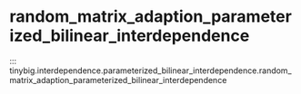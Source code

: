 # random_matrix_adaption_parameterized_bilinear_interdependence

::: tinybig.interdependence.parameterized_bilinear_interdependence.random_matrix_adaption_parameterized_bilinear_interdependence